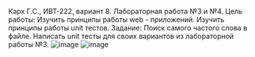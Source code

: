 Карх Г.С., ИВТ-222, вариант 8. Лабораторная работа №3 и №4. Цель работы: Изучить принципы работы web - приложений. Изучить принципы работы unit тестов. Задание: Поиск самого частого слова в файле. Написать unit тесты для своих вариантов из лабораторной работы №3.
![image](https://github.com/TGerman777T/OPD_lab3_Karkh/assets/47473290/ae7e7e25-fbcf-4041-ae45-828b50730b8a)
![image](https://github.com/TGerman777T/OPD_lab3_Karkh/assets/47473290/386e66c4-9449-4eec-b022-f95d2fcc7f82)
